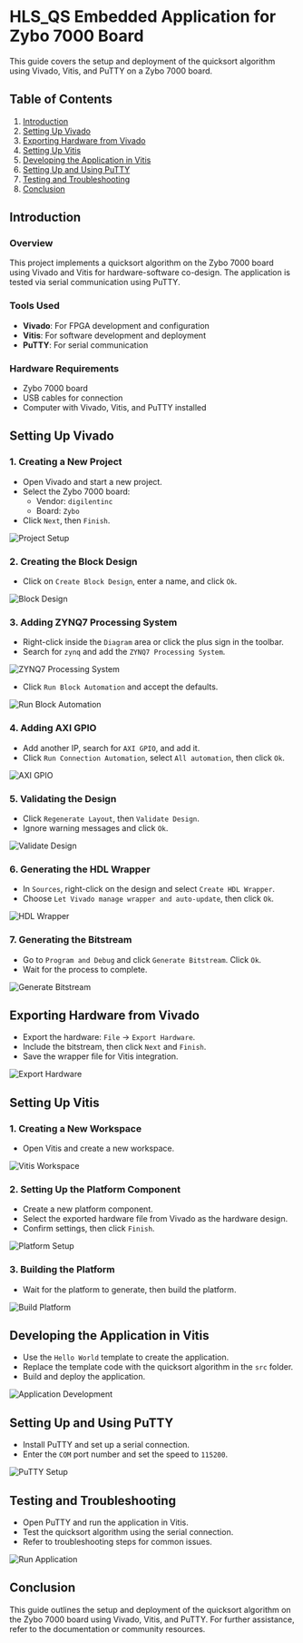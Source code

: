 
# HLS_QS Embedded Application for Zybo 7000 Board

This guide covers the setup and deployment of the quicksort algorithm using Vivado, Vitis, and PuTTY on a Zybo 7000 board.

## Table of Contents

1. [Introduction](#introduction)
2. [Setting Up Vivado](#setting-up-vivado)
3. [Exporting Hardware from Vivado](#exporting-hardware-from-vivado)
4. [Setting Up Vitis](#setting-up-vitis)
5. [Developing the Application in Vitis](#developing-the-application-in-vitis)
6. [Setting Up and Using PuTTY](#setting-up-and-using-putty)
7. [Testing and Troubleshooting](#testing-and-troubleshooting)
8. [Conclusion](#conclusion)

## Introduction

### Overview
This project implements a quicksort algorithm on the Zybo 7000 board using Vivado and Vitis for hardware-software co-design. The application is tested via serial communication using PuTTY.

### Tools Used
- **Vivado**: For FPGA development and configuration
- **Vitis**: For software development and deployment
- **PuTTY**: For serial communication

### Hardware Requirements
- Zybo 7000 board
- USB cables for connection
- Computer with Vivado, Vitis, and PuTTY installed

## Setting Up Vivado

### 1. Creating a New Project
- Open Vivado and start a new project.
- Select the Zybo 7000 board:
  - Vendor: `digilentinc`
  - Board: `Zybo`
- Click `Next`, then `Finish`.

![Project Setup](https://github.com/user-attachments/assets/cbce6e96-e663-4c9e-aff1-c7ee4b90696f)

### 2. Creating the Block Design
- Click on `Create Block Design`, enter a name, and click `Ok`.

![Block Design](https://github.com/user-attachments/assets/88584c4b-6295-4a8e-bdb9-e46600c05e08)

### 3. Adding ZYNQ7 Processing System
- Right-click inside the `Diagram` area or click the plus sign in the toolbar.
- Search for `zynq` and add the `ZYNQ7 Processing System`.

![ZYNQ7 Processing System](https://github.com/user-attachments/assets/a0ddf7c0-b8d8-4366-b06f-232898b4ca44)

- Click `Run Block Automation` and accept the defaults.

![Run Block Automation](https://github.com/user-attachments/assets/11697f28-9a59-42b6-ac24-ab102d2ac66f)

### 4. Adding AXI GPIO
- Add another IP, search for `AXI GPIO`, and add it.
- Click `Run Connection Automation`, select `All automation`, then click `Ok`.

![AXI GPIO](https://github.com/user-attachments/assets/de12f25f-2afb-4690-b178-26110b7f1507)

### 5. Validating the Design
- Click `Regenerate Layout`, then `Validate Design`.
- Ignore warning messages and click `Ok`.

![Validate Design](https://github.com/user-attachments/assets/30346bfb-7333-4769-b247-b42b8435cbae)

### 6. Generating the HDL Wrapper
- In `Sources`, right-click on the design and select `Create HDL Wrapper`.
- Choose `Let Vivado manage wrapper and auto-update`, then click `Ok`.

![HDL Wrapper](https://github.com/user-attachments/assets/c0638b5d-f785-4ede-9fc2-b51e85ce070d)

### 7. Generating the Bitstream
- Go to `Program and Debug` and click `Generate Bitstream`. Click `Ok`.
- Wait for the process to complete.

![Generate Bitstream](https://github.com/user-attachments/assets/ec8408a8-0dd3-46a8-95e1-ff79e8bc351b)

## Exporting Hardware from Vivado

- Export the hardware: `File` -> `Export Hardware`.
- Include the bitstream, then click `Next` and `Finish`.
- Save the wrapper file for Vitis integration.

![Export Hardware](https://github.com/user-attachments/assets/78268229-aef5-44fe-affb-230f4b63ad3f)

## Setting Up Vitis

### 1. Creating a New Workspace
- Open Vitis and create a new workspace.

![Vitis Workspace](https://github.com/user-attachments/assets/0c1c5f11-ade4-4f8a-9176-5ca944e722ac)

### 2. Setting Up the Platform Component
- Create a new platform component.
- Select the exported hardware file from Vivado as the hardware design.
- Confirm settings, then click `Finish`.

![Platform Setup](https://github.com/user-attachments/assets/c2a976d4-51e7-41e2-96a1-6b0cbcd0ff12)

### 3. Building the Platform
- Wait for the platform to generate, then build the platform.

![Build Platform](https://github.com/user-attachments/assets/3eda471a-8dc7-403b-8441-b46d2f8d18a4)

## Developing the Application in Vitis

- Use the `Hello World` template to create the application.
- Replace the template code with the quicksort algorithm in the `src` folder.
- Build and deploy the application.

![Application Development](https://github.com/user-attachments/assets/1443f55f-0d1f-4b56-b0a6-604d03090fe9)

## Setting Up and Using PuTTY

- Install PuTTY and set up a serial connection.
- Enter the `COM` port number and set the speed to `115200`.

![PuTTY Setup](https://github.com/user-attachments/assets/212d6fab-bc64-453b-98b0-c6aae6592d0d)

## Testing and Troubleshooting

- Open PuTTY and run the application in Vitis.
- Test the quicksort algorithm using the serial connection.
- Refer to troubleshooting steps for common issues.

![Run Application](https://github.com/user-attachments/assets/97c953cf-ac43-4eb9-81bf-0779c026f454)

## Conclusion

This guide outlines the setup and deployment of the quicksort algorithm on the Zybo 7000 board using Vivado, Vitis, and PuTTY. For further assistance, refer to the documentation or community resources.

